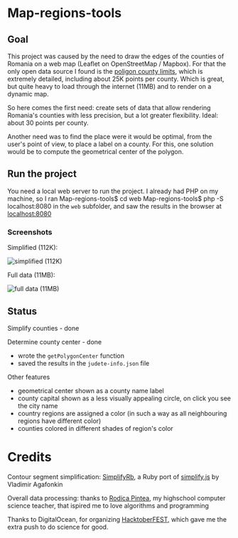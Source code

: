 # Map-regions-tools

## Goal

This project was caused by the need to draw the edges of the counties of Romania on a web map (Leaflet on OpenStreetMap / Mapbox). For that the only open data source I found is the [poligon county limits](http://www.geo-spatial.org/download/romania-seturi-vectoriale), which is extremely detailed, including about 25K points per county. 
Which is great, but quite heavy to load through the internet (11MB) and to render on a dynamic map.

So here comes the first need: create sets of data that allow rendering Romania's counties with less precision, but a lot greater flexibility. Ideal: about 30 points per county.


Another need was to find the place were it would be optimal, from the user's point of view, to place a label on a county. For this, one solution would be to compute the geometrical center of the polygon.

## Run the project

You need a local web server to run the project. I already had PHP on my machine, so I ran
    Map-regions-tools$ cd web
    Map-regions-tools$ php -S localhost:8080
in the `web` subfolder, and saw the results in the browser at [localhost:8080](http://localhost:8080/)


### Screenshots

Simplified (112K):

![simplified (112K)](https://dira-web-resources.s3.eu-central-1.amazonaws.com/github-dira/map-regions-tools/2019-10-13T19.48.25-romania-counties.jpg)

Full data (11MB):

![full data (11MB)](https://dira-web-resources.s3.eu-central-1.amazonaws.com/github-dira/map-regions-tools/2019-10-12T19.26.11-romania-counties.jpg)

## Status

Simplify counties - done

Determine county center - done
* wrote the `getPolygonCenter` function
* saved the results in the `judete-info.json` file

Other features
* geometrical center shown as a county name label
* county capital shown as a less visually appealing circle, on click you see the city name
* country regions are assigned a color (in such a way as all neighbouring regions have different color)
* counties colored in different shades of region's color

# Credits

Contour segment simplification: [SimplifyRb](https://github.com/odlp/simplify_rb), a Ruby port of [simplify.js](https://github.com/mourner/simplify-js) by Vladimir Agafonkin

Overall data processing: thanks to [Rodica Pintea](https://www.linkedin.com/in/rodica-pintea-20333b53), my highschool computer science teacher, that ispired me to love algorithms and programming

Thanks to DigitalOcean, for organizing [HacktoberFEST](https://hacktoberfest.digitalocean.com/profile), which gave me the extra push to do science for good.